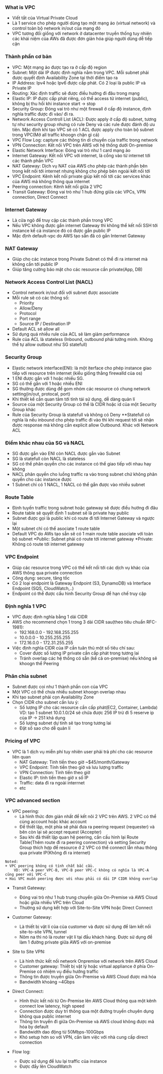 ### What is VPC
- Viết tắt của Virtual Private Cloud
- Là 1 service cho phép người dùng tạo một mạng ảo (virtual network) và control toàn bộ network in/out của mạng đó
- VPC tương đối giống với network ở datacenter truyền thống tuy nhiên các khái niệm của AWs đã được đơn giản hóa giúp người dùng dễ tiếp cận


### Thành phần cơ bản
- VPC: Một mạng ảo được tạo ra ở cấp độ region
- Subnet: Một dải IP được định nghĩa nằm trong VPC. Mỗi subnet phải được quyết định Availability Zone tại thời điểm tạo ra
- IP Address: Ipv4 hoặc Ipv6 được cấp phát. Có 2 loại là public IP và Private IP
- Routing: Xác định traffic sẽ được điều hướng đi đâu trong mạng
- Elastic IP: IP được cấp phát riêng, có thể access từ internet (public), không bị thu hồi khi instance start -> stop
- Security Group: Đóng vai trò như một firewall ở cấp độ instance, định nghĩa traffic được đi vào/ đi ra. 
- Network Access Controll List (ACL): Được apply ở cấp độ subnet, tương tự như security group nhưng có rule Deny và các rule được đánh độ ưu tiên. Mặc định khi tạo VPC sẽ có 1 ACL được apply cho toàn bộ subnet trong VPC(Mở all traffic khoogn chặn gì cả)
- VPC Flow Log: capture các thông tin di chuyển của traffic trong network
- VPN Connection: Kết nối VPC trên AWS với hệ thống dưới On-premise
- Elastic Network Interface: Đóng vai trò như 1 card mạng ảo
- Internet Gateway: Kết nối VPC với internet, là cổng vào từ internet tới các thành phần VPC
- NAT Gateway: Dịch vụ NAT của AWS cho phép các thành phần bên trong kết nối tới internet nhưng không cho phép bên ngoài kết nối tới 
- VPC Endpoint: Kênh kết nối private giúp kết nối tới các services khác của AWS mà không thông qua internet
- Peering connection: Kênh kết nối giữa 2 VPC
- Transit Gateway: Đóng vai trò như 1 hub đứng giữa các VPCs, VPN connection, Direct Connect

### Internet Gateway
- Là cửa ngõ để truy cập các thành phần trong VPC
- Nếu VPC không được gắn internet Gateway thì không thể kết nối SSH tới instance kể cả instance đó có được gắn public IP
- Mặc định default-vpc do AWS tạo sẵn đã có gắn Internet Gateway

### NAT Gateway
- Giúp cho các instance trong Private Subnet có thể đi ra internet mà không cần tới public IP
- Giúp tăng cường bảo mật cho các resource cần private(App, DB)

### Network Access Control List (NACL)
- Control network in/out đối với subnet được associate
- Mỗi rule sẽ có các thông số:
    + Priority
    + Allow/Deny
    + Protocol
    + Port range
    + Source IP / Destination IP
- Default ACL sẽ allow all
- Sử dụng quá nhiều rule của ACL sẽ làm giảm performance
- Rule của ACL là stateless (Inbound, outbound phải tường minh. Không thể tự allow outbout như SG statefull)


### Security Group
- Elastic network interface(ENI): là một iterface cho phép instance giao tiếp với resource trên internet (kiểu giống thằng firewalld của os)
- 1 ENI được gắn với 1 hoặc nhiều SG.
- SG có thể gắn với 1 hoặc nhiều ENI
- SG thường được dùng để gom nhóm các resource có chung network setting(in/out, protocal, port)
- Khi thiết kế cần quan tâm tới tính tái sử dụng, dễ dàng quản lí
- Source của một Security Group có thể là CIDR hoặc id của một Security Group khác
- Rule của Security Group là statefull và không có Deny
**Statefull có nghĩa là nếu inbound cho phép traffic đi vào thì khi request tới sẽ nhận được response mà không cần explicit allow Outbound. Khác với Network ACL


### Điểm khác nhau của SG và NACL
- SG được gắn vào ENI còn NACL được gắn vào Subnet
- SG là statefull còn NACL là stateless
- SG có thể phân quyền cho các instance có thể giao tiếp với nhau hay không
- NACL phân quyền cho luồng traffic ra vào trong subnet chứ không phân quyền cho các instance được
- 1 Subnet chỉ có 1 NACL, 1 NACL có thể gắn được vào nhiều subnet

### Route Table
- Định tuyến traffic trong subnet hoặc gateway sẽ được điều hướng đi đâu
- Route table sẽ quyết định 1 subnet sẽ là private hay public
- Subnet được gọi là public khi có route đi tới Internet Gateway và ngược lại
- Một subnet chỉ có thể asociate 1 route table
- Default VPC do AWs tạo sẵn sẽ có 1 main route table asociate với toàn bộ subnet
    *Public: Subnet phải có route tới internet gateway
    *Private: Không có route tới internet gateway

### VPC Endpoint
- Giúp các resource trong VPC có thể kết nối tới các dịch vụ khác của AWS thông qua private connection
- Công dụng: secure, tăng tốc
- Có 2 loại endpoint là Gateway Endpoint (S3, DynamoDB) và Interface Endpoint (SQS, CloudWatch,..)
- Endpoint có thể được cấu hình Security Group để hạn chế truy cập

### Định nghĩa 1 VPC
- VPC được định nghĩa bằng 1 dải CIDR
- AWS cho recommend chọn 1 trong 3 dải CIDR sau(theo tiêu chuẩn RFC-1981):
    + 192.168.0.0 - 192.168.255.255
    + 10.0.0.0 - 10.255.255.255
    + 172.16.0.0 - 172.31.255.255
- Việc định nghĩa CIDR của IP cần tuân thủ một số tiêu chí sau:
    + Cover được số lượng IP private cần cấp phát trong tương lai
    + Tránh overlap các hệ thống có sẵn (kể cả on-premise) nếu không sẽ khoogn thể Peering

### Phân chia subnet
- Subnet được coi như 1 thành phần con của VPC
- Một VPC có thể chưa nhiều subnet khoogn overlap nhau
- Khi tạo subnet phải cọn Availability Zone
- Chọn CIDR cho subnet cần lưu ý:
    + Số lượng IP cho các resource cần cấp phát(EC2, Container, Lambda)
        VD: tạo 1 subnet 10.0.1.0/24 sẽ chứa được 256 IP trừ đi 5 reserve ip của IP -> 251 khả dụng
    + Số lượng subnet dự tính sẽ tạo trong tương lai
    + Đặt số sao cho dễ quản lí

### Pricing of VPC
- VPC là 1 dịch vụ miễn phí tuy nhiên user phải trả phí cho các resource liên quan
    + NAT Gateway: Tính tiền theo giờ ~$45/month/Gateway
    + VPC Endpoint: Tính tiền theo giờ và lưu lượng traffic
    + VPN Connection: Tính tiền theo giờ
    + Elastic IP: tính tiền theo giờ x số IP
    + Traffic: data đi ra ngoài interrnet
    + etc

### VPC advanced section
- VPC peering:
    + Là hình thức đơn giản nhất để kết nôi 2 VPC trên AWS. 2 VPC có thể cùng account hoặc khác account
    + Để thiết lập, một phía sẽ phải đưa ra peering request (requester) và bên còn lại sẽ accept request (Accepter)
    + Sau khi đã thiết lập quan hệ peering, cần cấu hình lại Route Table(Thêm route đi ra peering connection) và setting Security Group thích hợp để resource ở 2 VPC có thể connect lẫn nhau thông qua private IP(Không đi ra internet)
```
Noted:
+ VPC peering không có tính chất bắc cầu.
    VD: VPC-A peer VPC-B, VPC-B peer VPC-C không có nghĩa là VPC-A cũng peer với VPC-C
+ Hai VPC muốn peering được với nhau phải có dải IP CIDR không overlap
```


- Transit Gateway:
    + Đóng vai trò như 1 hub trung chuyển giữa On-Premise và AWS Cloud hoặc giữa nhiều VPC trên Cloud
    + Thường sử dụng kết hợp với Site-to-Site VPN hoặc Direct Connect
- Customer Gateway:
    + Là thiết bị vật lí của của customer và được sử dụng để làm kết nối site-to-site VPN, tunnel
    + Nôm na thì nó là router vật lí tại đầu khách hàng. Được sử dụng để làm 1 đường private giữa AWS với on-premise

- Site to Site VPN:
    + Là hình thức kết nối network Onpremise với network trên AWS Cloud
    + Customer gateway: Thiết bị vật lý hoặc virtual appliance ở phía On-Premise có nhiệm vụ điều hướng traffic
    + Thông tin được truyền giữa On-Premise và AWS Cloud được mã hóa
    + Bandwidth khoảng ~4Gbps
- Direct Connect:
    + Hình thức kết nôi từ On-Premise lên AWS Cloud thông qua một kênh connect low latency, high speed
    + Connection được duy trì thông qua một đường truyền chuyên dụng không qua public internet
    + Thông tin truyền đi giữa On-Premise và AWS cloud không được mã hóa by default
    + Bandwidth dao động từ 50Mbps-100Gbps
    + Khó setup hơn so với VPN, cần làm việc với nhà cung cấp direct connection

- Flow log:
    + Được sử dụng để lưu lại traffic của instance
    + Được đẩy lên CloudWatch